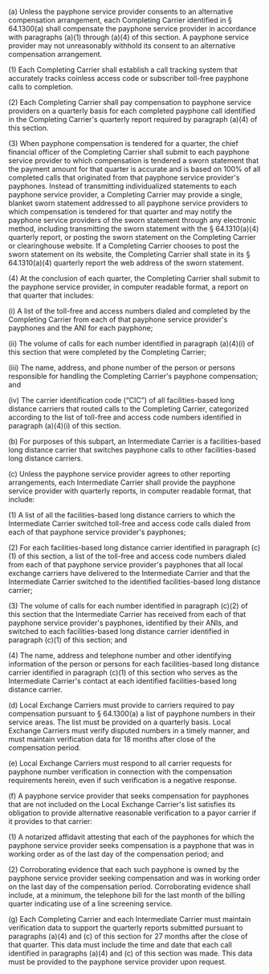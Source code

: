 (a) Unless the payphone service provider consents to an alternative compensation arrangement, each Completing Carrier identified in § 64.1300(a) shall compensate the payphone service provider in accordance with paragraphs (a)(1) through (a)(4) of this section. A payphone service provider may not unreasonably withhold its consent to an alternative compensation arrangement.

(1) Each Completing Carrier shall establish a call tracking system that accurately tracks coinless access code or subscriber toll-free payphone calls to completion.

(2) Each Completing Carrier shall pay compensation to payphone service providers on a quarterly basis for each completed payphone call identified in the Completing Carrier's quarterly report required by paragraph (a)(4) of this section.

(3) When payphone compensation is tendered for a quarter, the chief financial officer of the Completing Carrier shall submit to each payphone service provider to which compensation is tendered a sworn statement that the payment amount for that quarter is accurate and is based on 100% of all completed calls that originated from that payphone service provider's payphones. Instead of transmitting individualized statements to each payphone service provider, a Completing Carrier may provide a single, blanket sworn statement addressed to all payphone service providers to which compensation is tendered for that quarter and may notify the payphone service providers of the sworn statement through any electronic method, including transmitting the sworn statement with the § 64.1310(a)(4) quarterly report, or posting the sworn statement on the Completing Carrier or clearinghouse website. If a Completing Carrier chooses to post the sworn statement on its website, the Completing Carrier shall state in its § 64.1310(a)(4) quarterly report the web address of the sworn statement.

(4) At the conclusion of each quarter, the Completing Carrier shall submit to the payphone service provider, in computer readable format, a report on that quarter that includes:

(i) A list of the toll-free and access numbers dialed and completed by the Completing Carrier from each of that payphone service provider's payphones and the ANI for each payphone;

(ii) The volume of calls for each number identified in paragraph (a)(4)(i) of this section that were completed by the Completing Carrier;

(iii) The name, address, and phone number of the person or persons responsible for handling the Completing Carrier's payphone compensation; and

(iv) The carrier identification code (“CIC”) of all facilities-based long distance carriers that routed calls to the Completing Carrier, categorized according to the list of toll-free and access code numbers identified in paragraph (a)(4)(i) of this section.

(b) For purposes of this subpart, an Intermediate Carrier is a facilities-based long distance carrier that switches payphone calls to other facilities-based long distance carriers.

(c) Unless the payphone service provider agrees to other reporting arrangements, each Intermediate Carrier shall provide the payphone service provider with quarterly reports, in computer readable format, that include:

(1) A list of all the facilities-based long distance carriers to which the Intermediate Carrier switched toll-free and access code calls dialed from each of that payphone service provider's payphones;

(2) For each facilities-based long distance carrier identified in paragraph (c)(1) of this section, a list of the toll-free and access code numbers dialed from each of that payphone service provider's payphones that all local exchange carriers have delivered to the Intermediate Carrier and that the Intermediate Carrier switched to the identified facilities-based long distance carrier;

(3) The volume of calls for each number identified in paragraph (c)(2) of this section that the Intermediate Carrier has received from each of that payphone service provider's payphones, identified by their ANIs, and switched to each facilities-based long distance carrier identified in paragraph (c)(1) of this section; and

(4) The name, address and telephone number and other identifying information of the person or persons for each facilities-based long distance carrier identified in paragraph (c)(1) of this section who serves as the Intermediate Carrier's contact at each identified facilities-based long distance carrier.

(d) Local Exchange Carriers must provide to carriers required to pay compensation pursuant to § 64.1300(a) a list of payphone numbers in their service areas. The list must be provided on a quarterly basis. Local Exchange Carriers must verify disputed numbers in a timely manner, and must maintain verification data for 18 months after close of the compensation period.

(e) Local Exchange Carriers must respond to all carrier requests for payphone number verification in connection with the compensation requirements herein, even if such verification is a negative response.

(f) A payphone service provider that seeks compensation for payphones that are not included on the Local Exchange Carrier's list satisfies its obligation to provide alternative reasonable verification to a payor carrier if it provides to that carrier:

(1) A notarized affidavit attesting that each of the payphones for which the payphone service provider seeks compensation is a payphone that was in working order as of the last day of the compensation period; and

(2) Corroborating evidence that each such payphone is owned by the payphone service provider seeking compensation and was in working order on the last day of the compensation period. Corroborating evidence shall include, at a minimum, the telephone bill for the last month of the billing quarter indicating use of a line screening service.

(g) Each Completing Carrier and each Intermediate Carrier must maintain verification data to support the quarterly reports submitted pursuant to paragraphs (a)(4) and (c) of this section for 27 months after the close of that quarter. This data must include the time and date that each call identified in paragraphs (a)(4) and (c) of this section was made. This data must be provided to the payphone service provider upon request.

